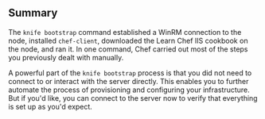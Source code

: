 ## Summary

The `knife bootstrap` command established a WinRM connection to the node, installed `chef-client`, downloaded the Learn Chef IIS cookbook on the node, and ran it. In one command, Chef carried out most of the steps you previously dealt with manually.

A powerful part of the `knife bootstrap` process is that you did not need to connect to or interact with the server directly. This enables you to further automate the process of provisioning and configuring your infrastructure. But if you'd like, you can connect to the server now to verify that everything is set up as you'd expect.
